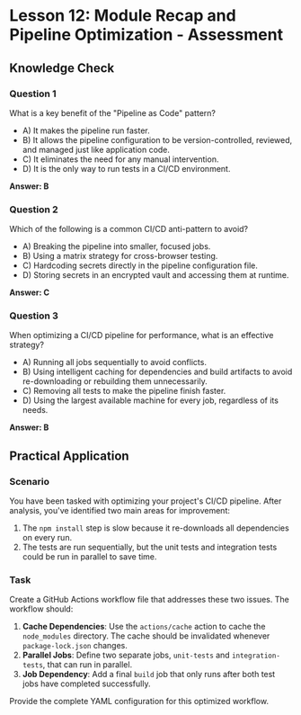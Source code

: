 # Lesson 12: Module Recap and Pipeline Optimization - Assessment

## Knowledge Check

### Question 1
What is a key benefit of the "Pipeline as Code" pattern?
- A) It makes the pipeline run faster.
- B) It allows the pipeline configuration to be version-controlled, reviewed, and managed just like application code.
- C) It eliminates the need for any manual intervention.
- D) It is the only way to run tests in a CI/CD environment.

**Answer: B**

### Question 2
Which of the following is a common CI/CD anti-pattern to avoid?
- A) Breaking the pipeline into smaller, focused jobs.
- B) Using a matrix strategy for cross-browser testing.
- C) Hardcoding secrets directly in the pipeline configuration file.
- D) Storing secrets in an encrypted vault and accessing them at runtime.

**Answer: C**

### Question 3
When optimizing a CI/CD pipeline for performance, what is an effective strategy?
- A) Running all jobs sequentially to avoid conflicts.
- B) Using intelligent caching for dependencies and build artifacts to avoid re-downloading or rebuilding them unnecessarily.
- C) Removing all tests to make the pipeline finish faster.
- D) Using the largest available machine for every job, regardless of its needs.

**Answer: B**

## Practical Application

### Scenario
You have been tasked with optimizing your project's CI/CD pipeline. After analysis, you've identified two main areas for improvement:
1.  The `npm install` step is slow because it re-downloads all dependencies on every run.
2.  The tests are run sequentially, but the unit tests and integration tests could be run in parallel to save time.

### Task
Create a GitHub Actions workflow file that addresses these two issues. The workflow should:
1.  **Cache Dependencies**: Use the `actions/cache` action to cache the `node_modules` directory. The cache should be invalidated whenever `package-lock.json` changes.
2.  **Parallel Jobs**: Define two separate jobs, `unit-tests` and `integration-tests`, that can run in parallel.
3.  **Job Dependency**: Add a final `build` job that only runs after both test jobs have completed successfully.

Provide the complete YAML configuration for this optimized workflow.
